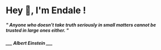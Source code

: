 <h1 title="head"> Hey 👋, I'm Endale !</h1>

**<h5><i>" Anyone who doesn't take truth seriously in small matters cannot be trusted in large ones either. "</i></h5>**

*<b>___ Albert Einstein ___</b>*
